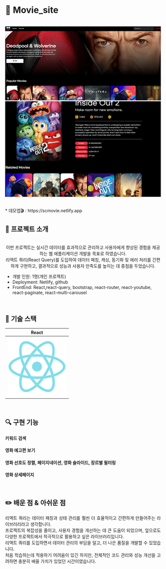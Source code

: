 # 🚩 Movie_site
<p align="center">
  <br>
  <img src="src/imgs/portfolio_01.png">
  <img src="src/imgs/portfolio_02.png">
  <br>
</p>
  <br>
* 데모앱🎬 : https://scmovie.netlify.app
  <br> 

  
## 📌 프로젝트 소개
<p align="center">
  <br>
이번 프로젝트는 실시간 데이터를 효과적으로 관리하고 사용자에게 향상된 경험을 제공하는 웹 애플리케이션 개발을 목표로 하였습니다.  <br>
리액트 쿼리(React Query)를 도입하여 데이터 패칭, 캐싱, 동기화 및 에러 처리를 간편하게 구현하고, 결과적으로 성능과 사용자 만족도를 높이는 데 중점을 두었습니다.



* 개발 인원: 1명(개인 프로젝트)
* Deployment: Netlify, github
* FrontEnd: React,react-query, bootstrap, react-router, react-youtube, react-paginate, react-multi-carousel
</p>

<br>

## 🔨 기술 스택

|    React    | 
| :--------:  |
|  ![react]   |

<br>

## 🔍 구현 기능

#### 키워드 검색 

#### 영화 예고편 보기

#### 영화 선호도 정렬, 페이지네이션, 영화 슬라이드, 장르별 필터링

#### 영화 상세페이지

<br>

## ✏️ 배운 점 & 아쉬운 점

<p align="justify">
리액트 쿼리는 데이터 패칭과 상태 관리를 훨씬 더 효율적이고 간편하게 만들어주는 라이브러리라고 생각합니다. <br>
프로젝트의 복잡성을 줄이고, 사용자 경험을 개선하는 데 큰 도움이 되었으며, 앞으로도 다양한 프로젝트에서 적극적으로 활용하고 싶은 라이브러리입니다.  <br>
리액트 쿼리를 도입하면서 데이터 관리의 부담을 덜고, 더 나은 품질을 개발할 수 있었습니다. <br>
처음 학습하는데 적용하기 어려움이 있긴 하지만, 전체적인 코드 관리와 성능 개선을 고려하면 충분히 배울 가치가 있었던 시간이였습니다.

  
</p>

<br>



<!-- Stack Icon Refernces -->

[react]: src/imgs/react.svg
